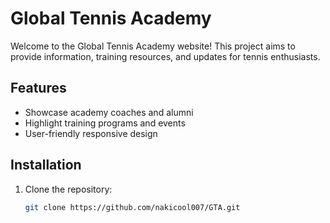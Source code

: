 # Global Tennis Academy

Welcome to the Global Tennis Academy website! This project aims to provide information, training resources, and updates for tennis enthusiasts.

## Features
- Showcase academy coaches and alumni
- Highlight training programs and events
- User-friendly responsive design

## Installation
1. Clone the repository:
   ```bash
   git clone https://github.com/nakicool007/GTA.git
